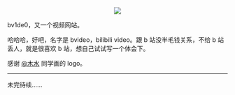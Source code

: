 <center>
  <div style="width: 30%">
    <img src="./static/logo/favicon.ico"/>
  </div>
</center>

bv1de0，又一个视频网站。

哈哈哈，好吧，名字是 bvideo，bilibili video。跟 b 站没半毛钱关系，不给 b 站丢人，就是很喜欢 b 站，想自己试试写一个体会下。

感谢 [@木水](没有链接) 同学画的 logo。

---

未完待续……